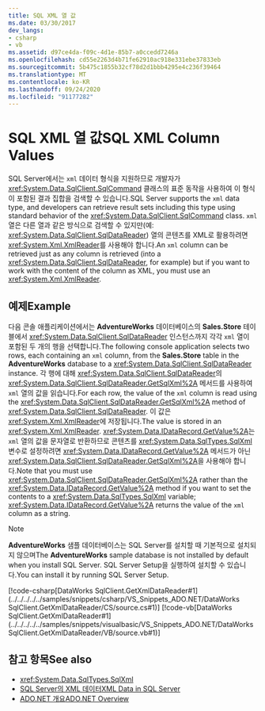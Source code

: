 ```yaml
---
title: SQL XML 열 값
ms.date: 03/30/2017
dev_langs:
- csharp
- vb
ms.assetid: d97ce4da-f09c-4d1e-85b7-a0ccedd7246a
ms.openlocfilehash: cd55e2263d4b71fe62910ac918e331ebe37833eb
ms.sourcegitcommit: 5b475c1855b32cf78d2d1bbb4295e4c236f39464
ms.translationtype: MT
ms.contentlocale: ko-KR
ms.lasthandoff: 09/24/2020
ms.locfileid: "91177282"
---
```

# <a name="sql-xml-column-values"></a><span data-ttu-id="b226d-102">SQL XML 열 값</span><span class="sxs-lookup"><span data-stu-id="b226d-102">SQL XML Column Values</span></span>

<span data-ttu-id="b226d-103">SQL Server에서는 `xml` 데이터 형식을 지원하므로 개발자가 <xref:System.Data.SqlClient.SqlCommand> 클래스의 표준 동작을 사용하여 이 형식이 포함된 결과 집합을 검색할 수 있습니다.</span><span class="sxs-lookup"><span data-stu-id="b226d-103">SQL Server supports the `xml` data type, and developers can retrieve result sets including this type using standard behavior of the <xref:System.Data.SqlClient.SqlCommand> class.</span></span> <span data-ttu-id="b226d-104">`xml` 열은 다른 열과 같은 방식으로 검색할 수 있지만(예: <xref:System.Data.SqlClient.SqlDataReader>) 열의 콘텐츠를 XML로 활용하려면 <xref:System.Xml.XmlReader>를 사용해야 합니다.</span><span class="sxs-lookup"><span data-stu-id="b226d-104">An `xml` column can be retrieved just as any column is retrieved (into a <xref:System.Data.SqlClient.SqlDataReader>, for example) but if you want to work with the content of the column as XML, you must use an <xref:System.Xml.XmlReader>.</span></span>  
  
## <a name="example"></a><span data-ttu-id="b226d-105">예제</span><span class="sxs-lookup"><span data-stu-id="b226d-105">Example</span></span>  

 <span data-ttu-id="b226d-106">다음 콘솔 애플리케이션에서는 **AdventureWorks** 데이터베이스의 **Sales.Store** 테이블에서 <xref:System.Data.SqlClient.SqlDataReader> 인스턴스까지 각각 `xml` 열이 포함된 두 개의 행을 선택합니다.</span><span class="sxs-lookup"><span data-stu-id="b226d-106">The following console application selects two rows, each containing an `xml` column, from the **Sales.Store** table in the **AdventureWorks** database to a <xref:System.Data.SqlClient.SqlDataReader> instance.</span></span> <span data-ttu-id="b226d-107">각 행에 대해 <xref:System.Data.SqlClient.SqlDataReader>의 <xref:System.Data.SqlClient.SqlDataReader.GetSqlXml%2A> 메서드를 사용하여 `xml` 열의 값을 읽습니다.</span><span class="sxs-lookup"><span data-stu-id="b226d-107">For each row, the value of the `xml` column is read using the <xref:System.Data.SqlClient.SqlDataReader.GetSqlXml%2A> method of <xref:System.Data.SqlClient.SqlDataReader>.</span></span> <span data-ttu-id="b226d-108">이 값은 <xref:System.Xml.XmlReader>에 저장됩니다.</span><span class="sxs-lookup"><span data-stu-id="b226d-108">The value is stored in an <xref:System.Xml.XmlReader>.</span></span> <span data-ttu-id="b226d-109"><xref:System.Data.IDataRecord.GetValue%2A>는 `xml` 열의 값을 문자열로 반환하므로 콘텐츠를 <xref:System.Data.SqlTypes.SqlXml> 변수로 설정하려면 <xref:System.Data.IDataRecord.GetValue%2A> 메서드가 아닌 <xref:System.Data.SqlClient.SqlDataReader.GetSqlXml%2A>을 사용해야 합니다.</span><span class="sxs-lookup"><span data-stu-id="b226d-109">Note that you must use <xref:System.Data.SqlClient.SqlDataReader.GetSqlXml%2A> rather than the <xref:System.Data.IDataRecord.GetValue%2A> method if you want to set the contents to a <xref:System.Data.SqlTypes.SqlXml> variable; <xref:System.Data.IDataRecord.GetValue%2A> returns the value of the `xml` column as a string.</span></span>  
  
> [!NOTE]
> <span data-ttu-id="b226d-110">**AdventureWorks** 샘플 데이터베이스는 SQL Server를 설치할 때 기본적으로 설치되지 않으며</span><span class="sxs-lookup"><span data-stu-id="b226d-110">The **AdventureWorks** sample database is not installed by default when you install SQL Server.</span></span> <span data-ttu-id="b226d-111">SQL Server Setup을 실행하여 설치할 수 있습니다.</span><span class="sxs-lookup"><span data-stu-id="b226d-111">You can install it by running SQL Server Setup.</span></span>  
  
 [!code-csharp[DataWorks SqlClient.GetXmlDataReader#1](../../../../../samples/snippets/csharp/VS_Snippets_ADO.NET/DataWorks SqlClient.GetXmlDataReader/CS/source.cs#1)]
 [!code-vb[DataWorks SqlClient.GetXmlDataReader#1](../../../../../samples/snippets/visualbasic/VS_Snippets_ADO.NET/DataWorks SqlClient.GetXmlDataReader/VB/source.vb#1)]  
  
## <a name="see-also"></a><span data-ttu-id="b226d-112">참고 항목</span><span class="sxs-lookup"><span data-stu-id="b226d-112">See also</span></span>

- <xref:System.Data.SqlTypes.SqlXml>
- [<span data-ttu-id="b226d-113">SQL Server의 XML 데이터</span><span class="sxs-lookup"><span data-stu-id="b226d-113">XML Data in SQL Server</span></span>](xml-data-in-sql-server.md)
- [<span data-ttu-id="b226d-114">ADO.NET 개요</span><span class="sxs-lookup"><span data-stu-id="b226d-114">ADO.NET Overview</span></span>](../ado-net-overview.md)
